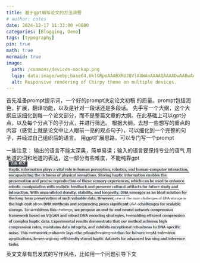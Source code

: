 ```yaml
---
title: 基于gpt编写论文的方法流程
# author: cotes
date: 2024-12-17 11:33:00 +0800
categories: [Blogging, Demo]
tags: [typography]
pin: true
math: true
mermaid: true
image:
  path: /commons/devices-mockup.png
  lqip: data:image/webp;base64,UklGRpoAAABXRUJQVlA4WAoAAAAQAAAADwAABwAAQUxQSDIAAAARL0AmbZurmr57yyIiqE8oiG0bejIYEQTgqiDA9vqnsUSI6H+oAERp2HZ65qP/VIAWAFZQOCBCAAAA8AEAnQEqEAAIAAVAfCWkAALp8sF8rgRgAP7o9FDvMCkMde9PK7euH5M1m6VWoDXf2FkP3BqV0ZYbO6NA/VFIAAAA
  alt: Responsive rendering of Chirpy theme on multiple devices.
---
```



首先准备prompt提示词，一个好的prompt决定论文初稿 的质量。prompt包括润色，扩展，翻译功能，以及是针对一段话还是多段话。
先手写一个大纲，这个大纲应该细化到每一个论文部分，而不是整篇文章的大纲。在此基础上可以gpt分点，以及每个分点下的子分点，并进行筛选。
根据大纲，去想一些想写的重点的内容（感觉上就是论文中让人眼前一亮的观点句子），可以细化到一个完整的句子，并经过自己组织后的语言。
用gpt扩展思路，可以专门写一个prompt

一些注意：
输出的语言不能太深奥，简单易读；输入的语言要保持专业的语气
用地道的词和地道的表达，这一部分有些难度，不能纯靠gpt
![alt text](Snipaste_2024-12-18_18-00-40.png)
英文文章有启发式的写作风格，比如用一个问题引导下文

